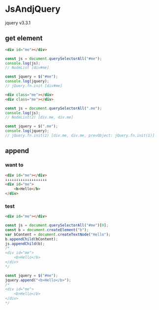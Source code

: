 # JsAndjQuery
jquery v3.3.1
## get element
```html
<div id="me"></div>
```
```js
const js = document.querySelectorAll("#me");
console.log(js);
// NodeList [div#me]

const jquery = $("#me");
console.log(jquery);
// jQuery.fn.init [div#me]
```
```html
<div class="me"></div>
<div class="me"></div>
```
```js
const js = document.querySelectorAll(".me");
console.log(js);
// NodeList(2) [div.me, div.me]

const jquery = $(".me");
console.log(jquery);
// jQuery.fn.init(2) [div.me, div.me, prevObject: jQuery.fn.init(1)]
```

## append
### want to
```html
<div id="me"></div>
↓↓↓↓↓↓↓↓↓↓↓↓↓↓↓↓↓↓↓
<div id="me">
    <b>Hello</b>
</div>
```
### test
```html
<div id="me"></div>
```
```js
const js = document.querySelectorAll("#me")[0];
const b = document.createElement("b");
var bContent = document.createTextNode("Hello");
b.appendChild(bContent);
js.appendChild(b);
/*
<div id="me">
    <b>Hello</b>
</div>
*/

const jquery = $("#me");
jquery.append("<b>Hello</b>");
/*
<div id="me">
    <b>Hello</b>
</div>
*/
```